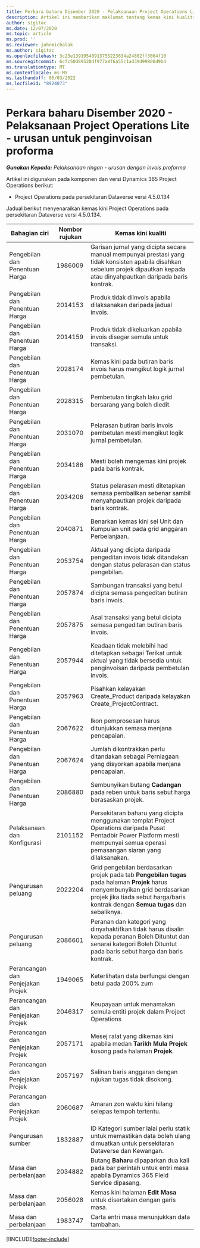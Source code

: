 ```yaml
---
title: Perkara baharu Disember 2020 - Pelaksanaan Project Operations Lite - urusan untuk penginvoisan proforma
description: Artikel ini memberikan maklumat tentang kemas kini kualiti yang tersedia dalam keluaran Disember 2020 bagi pelaksanaan Project Operations Lite - urusan untuk penginvoisan proforma.
author: sigitac
ms.date: 12/07/2020
ms.topic: article
ms.prod: ''
ms.reviewer: johnmichalak
ms.author: sigitac
ms.openlocfilehash: 3c23e13919540913755223634a24802ff3064f10
ms.sourcegitcommit: 6cfc50d89528df977a8f6a55c1ad39d99800d9b4
ms.translationtype: MT
ms.contentlocale: ms-MY
ms.lasthandoff: 06/03/2022
ms.locfileid: "8924073"
---
```

# <a name="whats-new-december-2020---project-operations-lite-deployment---deal-to-proforma-invoicing"></a>Perkara baharu Disember 2020 - Pelaksanaan Project Operations Lite - urusan untuk penginvoisan proforma

_**Gunakan Kepada:** Pelaksanaan ringan - urusan dengan invois proforma_

Artikel ini digunakan pada komponen dan versi Dynamics 365 Project Operations berikut:

  - Project Operations pada persekitaran Dataverse versi 4.5.0.134 

Jadual berikut menyenaraikan kemas kini Project Operations pada persekitaran Dataverse versi 4.5.0.134.

| **Bahagian ciri** | **Nombor rujukan** | **Kemas kini kualiti** |
| --- | --- | --- |
| Pengebilan dan Penentuan Harga | 1986009 | Garisan jurnal yang dicipta secara manual mempunyai prestasi yang tidak konsisten apabila disahkan sebelum projek dipautkan kepada atau dinyahpautkan daripada baris kontrak. |
| Pengebilan dan Penentuan Harga | 2014153 | Produk tidak diinvois apabila dilaksanakan daripada jadual invois. |
| Pengebilan dan Penentuan Harga | 2014159 | Produk tidak dikeluarkan apabila invois disegar semula untuk transaksi. |
| Pengebilan dan Penentuan Harga | 2028174 | Kemas kini pada butiran baris invois harus mengikut logik jurnal pembetulan. |
| Pengebilan dan Penentuan Harga | 2028315 | Pembetulan tingkah laku grid bersarang yang boleh diedit. |
| Pengebilan dan Penentuan Harga | 2031070 | Pelarasan butiran baris invois pembetulan mesti mengikut logik jurnal pembetulan. |
| Pengebilan dan Penentuan Harga | 2034186 | Mesti boleh mengemas kini projek pada baris kontrak. |
| Pengebilan dan Penentuan Harga | 2034206 | Status pelarasan mesti ditetapkan semasa pembalikan sebenar sambil menyahpautkan projek daripada baris kontrak. |
| Pengebilan dan Penentuan Harga | 2040871 | Benarkan kemas kini sel Unit dan Kumpulan unit pada grid anggaran Perbelanjaan. |
| Pengebilan dan Penentuan Harga | 2053754 | Aktual yang dicipta daripada pengeditan invois tidak ditandakan dengan status pelarasan dan status pengebilan. |
| Pengebilan dan Penentuan Harga | 2057874 | Sambungan transaksi yang betul dicipta semasa pengeditan butiran baris invois. |
| Pengebilan dan Penentuan Harga | 2057875 | Asal transaksi yang betul dicipta semasa pengeditan butiran baris invois. |
| Pengebilan dan Penentuan Harga | 2057944 | Keadaan tidak melebihi had ditetapkan sebagai Terikat untuk aktual yang tidak bersedia untuk penginvoisan daripada pembetulan invois. |
| Pengebilan dan Penentuan Harga | 2057963 | Pisahkan kelayakan Create\_Product daripada kelayakan Create\_ProjectContract. |
| Pengebilan dan Penentuan Harga | 2067622 | Ikon pemprosesan harus ditunjukkan semasa menjana pencapaian. |
| Pengebilan dan Penentuan Harga | 2067624 | Jumlah dikontrakkan perlu ditandakan sebagai Perniagaan yang disyorkan apabila menjana pencapaian. |
| Pengebilan dan Penentuan Harga | 2086880 | Sembunyikan butang **Cadangan** pada reben untuk baris sebut harga berasaskan projek. |
| Pelaksanaan dan Konfigurasi | 2101152 | Persekitaran baharu yang dicipta menggunakan templat Project Operations daripada Pusat Pentadbir Power Platform mesti mempunyai semua operasi pemasangan siaran yang dilaksanakan. |
| Pengurusan peluang | 2022204 | Grid pengebilan berdasarkan projek pada tab **Pengebilan tugas** pada halaman **Projek** harus menyembunyikan grid berdasarkan projek jika tiada sebut harga/baris kontrak dengan **Semua tugas** dan sebaliknya. |
| Pengurusan peluang | 2086601 | Peranan dan kategori yang dinyahaktifkan tidak harus disalin kepada peranan Boleh Dituntut dan senarai kategori Boleh Dituntut pada baris sebut harga dan baris kontrak. |
| Perancangan dan Penjejakan Projek | 1949065 | Keterlihatan data berfungsi dengan betul pada 200% zum |
| Perancangan dan Penjejakan Projek | 2046317 | Keupayaan untuk menamakan semula entiti projek dalam Project Operations |
| Perancangan dan Penjejakan Projek | 2057171 | Mesej ralat yang dikemas kini apabila medan **Tarikh Mula Projek** kosong pada halaman **Projek**. |
| Perancangan dan Penjejakan Projek | 2057197 | Salinan baris anggaran dengan rujukan tugas tidak disokong. |
| Perancangan dan Penjejakan Projek | 2060687 | Amaran zon waktu kini hilang selepas tempoh tertentu. |
| Pengurusan sumber | 1832887 | ID Kategori sumber lalai perlu statik untuk memastikan data boleh ulang dimuatkan untuk persekitaran Dataverse dan Kewangan. |
| Masa dan perbelanjaan | 2034882 | Butang **Baharu** dipaparkan dua kali pada bar perintah untuk entri masa apabila Dynamics 365 Field Service dipasang. |
| Masa dan perbelanjaan | 2056028 | Kemas kini halaman **Edit Masa** untuk disertakan dengan garis masa. |
| Masa dan perbelanjaan | 1983747 | Carta entri masa menunjukkan data tambahan. |


[!INCLUDE[footer-include](../../includes/footer-banner.md)]